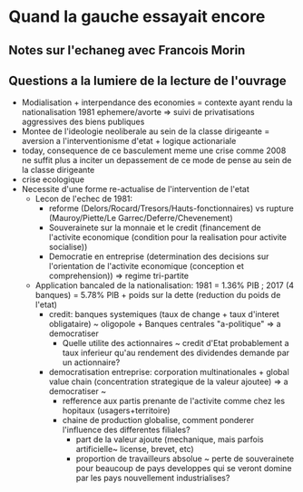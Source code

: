 # Quand la gauche essayait encore

## Notes sur l'echaneg avec Francois Morin

## Questions a la lumiere de la lecture de l'ouvrage
- Modialisation + interpendance des economies = contexte ayant rendu la nationalisation 1981 ephemere/avorte => suivi de privatisations aggressives des biens publiques
- Montee de l'ideologie neoliberale au sein de la classe dirigeante = aversion a l'interventionisme d'etat + logique actionariale
- today, consequence de ce basculement meme une crise comme 2008 ne suffit plus a inciter un depassement de ce mode de pense au sein de la classe dirigeante
- crise ecologique
- Necessite d'une forme re-actualise de l'intervention de l'etat
    - Lecon de l'echec de 1981:
        - reforme (Delors/Rocard/Tresors/Hauts-fonctionnaires) vs rupture (Mauroy/Piette/Le Garrec/Deferre/Chevenement)
        - Souverainete sur la monnaie et le credit (financement de l'activite economique (condition pour la realisation pour activite socialise))
        - Democratie en entreprise (determination des decisions sur l'orientation de l'activite economique (conception et comprehension)) => regime tri-partite
    - Application bancaled de la nationalisation: 1981 = 1.36% PIB ; 2017 (4 banques) = 5.78% PIB + poids sur la dette (reduction du poids de l'etat)
        - credit: banques systemiques (taux de change + taux d'interet obligataire) ~ oligopole + Banques centrales "a-politique" => a democratiser
            - Quelle utilite des actionnaires ~ credit d'Etat probablement a taux inferieur qu'au rendement des dividendes demande par un actionnaire?
        - democratisation entreprise: corporation multinationales + global value chain (concentration strategique de la valeur ajoutee) => a democratiser ~ 
            - refference aux partis prenante de l'activite comme chez les hopitaux (usagers+territoire) 
            - chaine de production globalise, comment ponderer l'influence des differentes filiales?
                - part de la valeur ajoute (mechanique, mais parfois artificielle~ license, brevet, etc)
                - proportion de travailleurs absolue ~ perte de souverainete pour beaucoup de pays developpes qui se veront domine par les pays nouvellement industrialises?